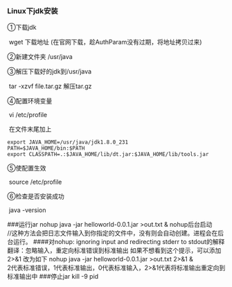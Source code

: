 ### Linux下jdk安装

①下载jdk

​	wget 下载地址   (在官网下载，趁AuthParam没有过期，将地址拷贝过来)

②新建文件夹     /usr/java

③解压下载好的jdk到/usr/java      

​	tar -xzvf file.tar.gz      解压tar.gz

④配置环境变量

​	vi /etc/profile

​	在文件末尾加上

	export JAVA_HOME=/usr/java/jdk1.8.0_231
	PATH=$JAVA_HOME/bin:$PATH
	export CLASSPATH=.:$JAVA_HOME/lib/dt.jar:$JAVA_HOME/lib/tools.jar
⑤使配置生效

​	source /etc/profile

⑥检查是否安装成功

​	java -version

###运行jar
nohup java -jar helloworld-0.0.1.jar >out.txt &           nohup后台启动   
//这种方法会把日志文件输入到你指定的文件中，没有则会自动创建。进程会在后台运行。
####对nohup: ignoring input and redirecting stderr to stdout的解释
翻译：忽略输入，重定向标准错误到标准输出
如果不想看到这个提示，可以添加  2>&1  改为如下
nohup java -jar helloworld-0.0.1.jar >out.txt 2>&1 &      
2代表标准错误，1代表标准输出，0代表标准输入，2>&1代表将标准输出重定向到标准输出中
###停止jar
kill -9 pid